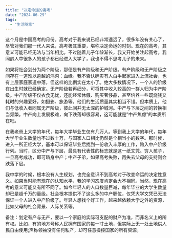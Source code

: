```yaml
---
title: "决定命运的高考"
date: "2024-06-29"
tags: 
  - "生活随笔"
---
```


这个月是中国高考的月份。高考对于我来说已经非常遥远了，很多年没有关心了，尽管对我们那一代人来说，高考极其重要，堪称决定命运的时刻。现在的高考，其意义可能已经无法与当年相比。不过随着儿子年龄渐长，我又开始关注起高考。我同龄人中很多人的孩子都已经进入大学了，我也不得不思考儿子的未来。

如果将社会划分为两个阶级，那便是有产阶级和无产阶级。有产阶级和无产阶级之间存在一道难以逾越的鸿沟：血缘。我不否认确实有人白手起家进入上流社会，也有上层家庭家道中落，但这样的比例实在太小了。绝大多数情况下，一个人的阶级在出生时就已经确定。无产阶级若再细分，可将其中收入较高的一群人归为中产阶级。中产阶级不仅衣食无忧，还能经常休假、购买奢侈品，甚至培养一些既烧钱又耗时的兴趣爱好，如摄影、旅游等。他们的生活质量其实相当不错。但本质上，他们与低收入者同属无产阶级，彼此间并无太深的护城河。中产与下层之间的转换相当频繁。中产向上发展极难，向下跌落却很容易，这可能就是”中产焦虑”的本质所在吧。

在我老爸上大学的年代，每年大学毕业生仅有几万人。等到我上大学的年代，每年大学毕业生数量也不过数十万，与国家人口相比仍然是个相当小的数字。那时候，进入一所正经大学，基本可以保证毕业后找到一份收入丰厚的工作，跨入中产阶级行列。当时，区分中产与下层，最具有代表性的标志就是这一纸文凭。穷人孩子，一旦高考成功，即可跻身中产；中产子弟，如果高考失败，再失去父母的支持则会跌落下层。

我中学的时候，根本没有人生规划，也完全意识不到高考对于改变命运的决定性意义。如果当时能有现在的认知水平，我的学习态度肯定会大不相同。当然，现在高考的意义可能又有所不同了。如今年轻人的人口数量巨减，每年毕业的大学生数量却已是超千万的量级。社会根本提供不了这么多的中产职位，仅凭大学文凭已无法保证一个人进入中产阶级了。年轻人想找个好工作，越来越依赖大学之外的资源，比如父母的社会背景、人际关系等。

备注：划定有产与无产，要以一个家庭的实际可支配的财产为准，而非名义上的所有权。比如，有的地方号称人民拥有国家的每一寸土地，但实际上无一处土地供人民自由使用;声称领袖没有任何私产，却可任意操控国家的所有资源。
